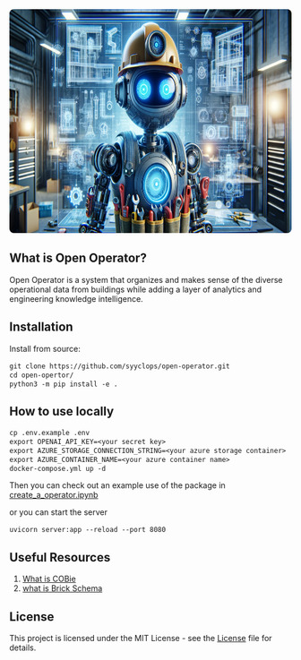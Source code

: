 <div align="center">
  <img height="400" src="./docs/assets/Futuristic%20Robot%20HVAC.png" style="border-radius: 8px;"/>
</div>

## What is Open Operator?

Open Operator is a system that organizes and makes sense of the diverse operational data from buildings while adding a layer of analytics and engineering knowledge intelligence.

## Installation

Install from source:

```
git clone https://github.com/syyclops/open-operator.git
cd open-opertor/
python3 -m pip install -e .
```

## How to use locally

```
cp .env.example .env
export OPENAI_API_KEY=<your secret key>
export AZURE_STORAGE_CONNECTION_STRING=<your azure storage container>
export AZURE_CONTAINER_NAME=<your azure container name>
docker-compose.yml up -d
```

Then you can check out an example use of the package in [create_a_operator.ipynb](./examples/creating_a_operator.ipynb)

or you can start the server

```
uvicorn server:app --reload --port 8080
```

## Useful Resources

1. [What is COBie](https://www.thenbs.com/knowledge/what-is-cobie)
2. [what is Brick Schema](https://brickschema.org/)

## License

This project is licensed under the MIT License - see the [License](./LICENSE) file for details.
